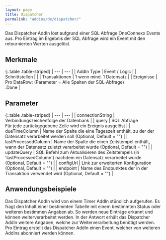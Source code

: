 ```yaml
---
layout: page
title: Dispatcher
permalink: "addins/de/dispatcher/"
---
```


Das Dispatcher AddIn löst aufgrund einer SQL Abfrage OneConnexx Events aus.
Pro Eintrag im Ergebnis der SQL Abfrage wird ein Event mit den retournierten Werten ausgelöst.

## Merkmale

{:.table .table-striped}
| --- | --- |
| AddIn Type | Event / Logic |
| Schnittstellen |  |
| Transaktionen | 1 wenn mind. 1 Datensatz |
| Ereignisse | Pro DataRow: <Instanz> (Parameter = Alle Spalten der SQL-Abfrage)<br /><Instanz>.Done |


## Parameter

{:.table .table-striped}
| --- | --- |
| connectionString | Verbindungszeichenfolge der Datenbank |
| query | SQL Abfrage<br />Für jede zurückgegebene Zeile wird ein Ereignis ausgelöst |
| dueTimeColumn | Name der Spalte die eine Tageszeit enthält, zu der der Datensatz verarbeitet werden soll (Optional, Default = "") |
| lastProcessedColumn | Name der Spalte die einen Zeitstempel enthält, wann der Datensatz zuletzt verarbeitet wurde (Optional, Default = "") |
| updateQuery | SQL Befehl zum Aktualisieren des Zeitstempels (in 'lastProcessedColumn') nachdem ein Datensatz verarbeitet wurde (Optional, Default = "") |
| configUrl | Link zur erweiterten Konfiguration (Optional, Default = "") |
| endpoint | Name des Endpunktes der in der Transaktion verwendet wird (Optional, Default = "") |

## Anwendungsbeispiele

Das Dispatcher AddIn wird von einem Timer AddIn stündlich aufgerufen. Es fragt den Inhalt einer bestimmten Tabelle mit einem bestimmten Status oder weiteren bestimmen Angaben ab. So werden neue Einträge erkannt und können weiterverarbeitet werden.
In der Antwort erhält das Dispatcher AddIn weitere Angaben, welche zur Weiterverarbeitung benötigt werden.
Pro Eintrag erstellt das Dispatcher AddIn  einen Event, welcher von weiteren AddIns abonniert werden können.

